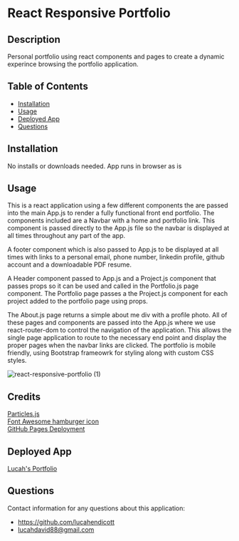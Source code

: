 
# React Responsive Portfolio  

## Description  
Personal portfolio using react components and pages to create a dynamic experince browsing the portfolio application.    

## Table of Contents  
* [Installation](#installation)  
* [Usage](#usage)       
* [Deployed App](#deployed-app) 
* [Questions](#questions)  

## Installation  
No installs or downloads needed. App runs in browser as is  

## Usage  
This is a react application using a few different components the are passed into the main App.js to render a fully functional front end portfolio. 
The components included are a Navbar with a home and portfolio link. This component is passed directly to the App.js file so the navbar is displayed at all times throughout any part of the app. 

A footer component which is also passed to App.js to be displayed at all times with links to a personal email, phone number, linkedin profile, github account and a downloadable PDF resume. 

A Header component passed to App.js and a Project.js component that passes props so it can be used and called in the Portfolio.js page component. The Portfolio page passes a the Project.js component for each project added to the portfolio page using props. 

The About.js page returns a simple about me div with a profile photo. All of these pages and components are passed into the App.js where we use react-router-dom to control the navigation of the application. This allows the single page application to route to the necessary end point and display the proper pages when the navbar links are clicked. The portfolio is mobile friendly, using Bootstrap frameowrk for styling along with custom CSS styles.  

![react-responsive-portfolio (1)](https://user-images.githubusercontent.com/70814349/110693459-4eb07300-819c-11eb-9d97-2cad88bf42f1.gif)

## Credits  
[Particles.js](https://www.npmjs.com/package/react-particles-js) <br>
[Font Awesome hamburger icon](https://fontawesome.com/icons/bars?style=solid) <br>
[GitHub Pages Deployment](https://create-react-app.dev/docs/deployment/#github-pages) <br>

## Deployed App
[Lucah's Portfolio](https://lucahendicott.github.io/react-responsive-portfolio/)

## Questions  
Contact information for any questions about this application:
* https://github.com/lucahendicott  
* lucahdavid88@gmail.com  
